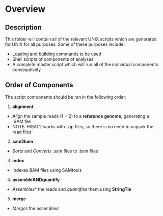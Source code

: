 # Overview

## Description
This folder will contain all of the relevant UNIX scripts which are generated for UNIX for all purposes. Some of these purposes include:
- Loading and building commands to be used
- Shell scripts of components of analyses
- A complete master script which will run all of the individual components consequtively

## Order of Components
The script components should be ran in the following order:
1. **alignment**
  - *Align* the sample reads (1 + 2) to a **reference genome**, generating a .SAM file
  - NOTE: HISAT2 works with .zip files, so there is no need to unpack the read files
2. **sam2bam**
  - *Sorts* and *Converts* .sam files to .bam files
3. **index**
  - Indexes BAM files using SAMtools
4. **assembleANDquantify**
  - *Assembles** the reads and *quantifies* them using **StringTie**
5. **merge**
  - *Merges* the assembled  
